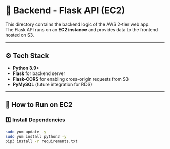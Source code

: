 # 🧩 Backend - Flask API (EC2)

This directory contains the backend logic of the AWS 2-tier web app.  
The Flask API runs on an **EC2 instance** and provides data to the frontend hosted on S3.

---

## ⚙️ Tech Stack
- **Python 3.9+**
- **Flask** for backend server
- **Flask-CORS** for enabling cross-origin requests from S3
- **PyMySQL** (future integration for RDS)

---

## 🚀 How to Run on EC2

### 1️⃣ Install Dependencies
```bash
sudo yum update -y
sudo yum install python3 -y
pip3 install -r requirements.txt
